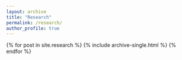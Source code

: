 ```yaml
---
layout: archive
title: "Research"
permalink: /research/
author_profile: true
---
```


{% for post in site.research %}
    {% include archive-single.html %}
{% endfor %}
